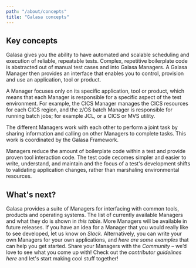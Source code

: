 ```yaml
---
path: "/about/concepts"
title: "Galasa concepts"
---
```

## Key concepts

Galasa gives you the ability to have automated and scalable scheduling and execution of reliable, repeatable tests. Complex, repetitive boilerplate code is abstracted out of manual test cases and into Galasa Managers. A Galasa Manager then provides an interface that enables you to control, provision and use an application, tool or product.

A Manager focuses only on its specific application, tool or product, which means that each Manager is responsible for a specific aspect of the test environment. For example, the CICS Manager manages the CICS resources for each CICS region, and the z/OS batch Manager is responsible for running batch jobs; for example JCL, or a CICS or MVS utility.

The different Managers work with each other to perform a joint task by sharing information and calling on other Managers to complete tasks. This work is coordinated by the Galasa Framework.

Managers reduce the amount of boilerplate code within a test and provide proven tool interaction code. The test code cecomes simpler and easier to write, understand, and maintain and the focus of a test's development shifts to validating application changes, rather than marshaling environmental resources.

## What's next?
Galasa provides a suite of Managers for interfacing with common tools, products and operating systems. The list of currently available Managers and what they do is shown in _this table_. More Managers will be available in future releases. If you have an idea for a Manager that you would really like to see developed, let us know on _Slack_. Alternatively, you can write your own Managers for your own applications, and _here are some examples_ that can help you get started. Share your Managers with the _Community_ – we’d love to see what you come up with! Check out the _contributor guidelines here_ and let's start making cool stuff together!



